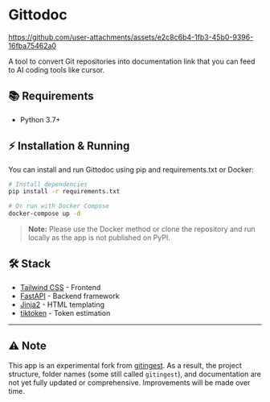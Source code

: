 # Gittodoc

https://github.com/user-attachments/assets/e2c8c6b4-1fb3-45b0-9396-16fba75462a0

A tool to convert Git repositories into documentation link that you can feed to AI coding tools like cursor.

## 📚 Requirements

- Python 3.7+

## ⚡ Installation & Running

You can install and run Gittodoc using pip and requirements.txt or Docker:

```bash
# Install dependencies
pip install -r requirements.txt

# Or run with Docker Compose
docker-compose up -d
```

> **Note:** Please use the Docker method or clone the repository and run locally as the app is not published on PyPI.

## 🛠️ Stack

- [Tailwind CSS](https://tailwindcss.com) - Frontend
- [FastAPI](https://github.com/fastapi/fastapi) - Backend framework
- [Jinja2](https://jinja.palletsprojects.com) - HTML templating
- [tiktoken](https://github.com/openai/tiktoken) - Token estimation

---

## ⚠️ Note

This app is an experimental fork from [gitingest](https://github.com/cyclotruc/gitingest). As a result, the project structure, folder names (some still called `gitingest`), and documentation are not yet fully updated or comprehensive. Improvements will be made over time.

